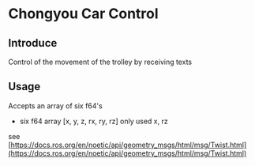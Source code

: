 # Chongyou Car Control

## Introduce

Control of the movement of the trolley by receiving texts

## Usage

Accepts an array of six f64's

- six f64 array [x, y, z, rx, ry, rz] only used x, rz

see [https://docs.ros.org/en/noetic/api/geometry_msgs/html/msg/Twist.html](https://docs.ros.org/en/noetic/api/geometry_msgs/html/msg/Twist.html)

